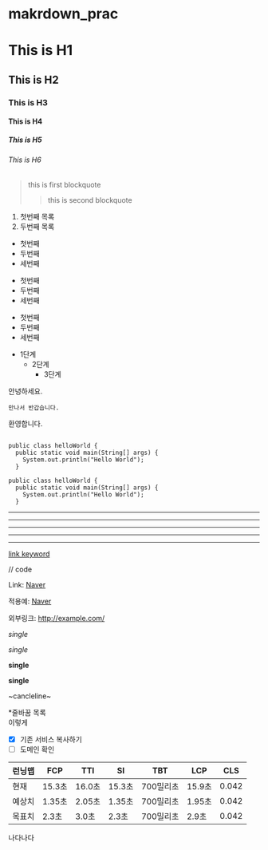 # makrdown_prac

# This is H1
## This is H2
### This is H3
#### This is H4
##### This is H5
###### This is H6

> this is first blockquote
>  >  this is second blockquote

1. 첫번째 목록
2. 두번째 목록

* 첫번째
* 두번째
* 세번째

+ 첫번째
+ 두번째
+ 세번째

- 첫번째
- 두번째
- 세번째

* 1단계
  + 2단계
    - 3단계
   
안녕하세요.

    만나서 반갑습니다.

환영합니다.

<pre><code>
public class helloWorld {
  public static void main(String[] args) {
    System.out.println("Hello World");
  }  
</code></pre>

```
public class helloWorld {
  public static void main(String[] args) {
    System.out.println("Hello World");
  }
```

* * *
***
*****
- - -
--------------


[link keyword][id]

[id]: URL "Link Keyword Here"

// code

Link: [Naver][naverlink]

[naverlink]: https://www.naver.com/


적용예: [Naver](https://www.naver.com, "Naver link")

외부링크: <http://example.com/>


*single*

_single_

**single**

__single__

~cancleline~

*줄바꿈 목록    
이렇게

- [x] 기존 서비스 복사하기
- [ ] 도메인 확인

| 런닝맵  | FCP   | TTI   | SI    | TBT    | LCP   | CLS   |
|------|-------|-------|-------|--------|-------|-------|
| 현재   | 15.3초 | 16.0초 | 15.3초 | 700밀리초 | 15.9초 | 0.042 |
| 예상치  | 1.35초 | 2.05초 | 1.35초 | 700밀리초 | 1.95초 | 0.042 |
| 목표치  | 2.3초  | 3.0초  | 2.3초  | 700밀리초 | 2.9초  | 0.042 |


나다나다